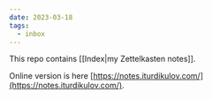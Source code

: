 ```yaml
---
date: 2023-03-18
tags:
  - inbox
---
```


This repo contains [[Index|my Zettelkasten notes]].

Online version is here
[https://notes.iturdikulov.com/](https://notes.iturdikulov.com/).
